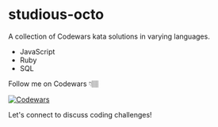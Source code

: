 # studious-octo

A collection of Codewars kata solutions in varying languages.

- JavaScript
- Ruby
- SQL

Follow me on Codewars 👇🏽

[![Codewars](https://www.codewars.com/users/lily_webdev/badges/large)
](https://www.codewars.com/users/lily_webdev)

Let's connect to discuss coding challenges!
